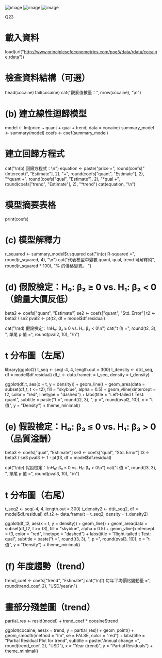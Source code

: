 ![image](https://github.com/user-attachments/assets/cd085945-8895-426c-9ba0-2b0a0653b521)
![image](https://github.com/user-attachments/assets/89bf1216-b720-4e17-aba8-4e8fb538c831)
![image](https://github.com/user-attachments/assets/710fc2eb-8fef-4478-9a8e-e9708503d055)

Q23
# 載入資料
load(url("http://www.principlesofeconometrics.com/poe5/data/rdata/cocaine.rdata"))

# 檢查資料結構（可選）
head(cocaine)
tail(cocaine)
cat("觀察值數量：", nrow(cocaine), "\n")

# (b) 建立線性迴歸模型
model <- lm(price ~ quant + qual + trend, data = cocaine)
summary_model <- summary(model)
coefs <- coef(summary_model)

# 建立回歸方程式
cat("\n(b) 回歸方程式：\n")
equation <- paste("price =",
                  round(coefs["(Intercept)", "Estimate"], 2), "+",
                  round(coefs["quant", "Estimate"], 2), "*quant +",
                  round(coefs["qual", "Estimate"], 2), "*qual +",
                  round(coefs["trend", "Estimate"], 2), "*trend")
cat(equation, "\n")

# 模型摘要表格
print(coefs)

# (c) 模型解釋力
r_squared <- summary_model$r.squared
cat("\n(c) R-squared =", round(r_squared, 4), "\n")
cat("代表模型中變數 quant, qual, trend 可解釋約",
    round(r_squared * 100), "% 的價格變異。
")

# (d) 假設檢定：H₀: β₂ ≥ 0 vs. H₁: β₂ < 0（銷量大價反低）
beta2 <- coefs["quant", "Estimate"]
se2 <- coefs["quant", "Std. Error"]
t2 <- beta2 / se2
pval2 <- pt(t2, df = model$df.residual)

cat("\n(d) 假設檢定：\nH₀: β₂ ≥ 0 vs. H₁: β₂ < 0\n")
cat("t 值 =", round(t2, 3), ", 單尾 p 值 =", round(pval2, 10), "\n")

# t 分布圖（左尾）
library(ggplot2)
t_seq <- seq(-4, 4, length.out = 300)
t_density <- dt(t_seq, df = model$df.residual)
df_t <- data.frame(t = t_seq, density = t_density)

ggplot(df_t, aes(x = t, y = density)) +
  geom_line() +
  geom_area(data = subset(df_t, t <= t2), fill = "skyblue", alpha = 0.5) +
  geom_vline(xintercept = t2, color = "red", linetype = "dashed") +
  labs(title = "Left-tailed t Test: quant",
       subtitle = paste("t =", round(t2, 3), ", p =", round(pval2, 10)),
       x = "t 值", y = "Density") +
  theme_minimal()

# (e) 假設檢定：H₀: β₃ ≤ 0 vs. H₁: β₃ > 0（品質溢酬）
beta3 <- coefs["qual", "Estimate"]
se3 <- coefs["qual", "Std. Error"]
t3 <- beta3 / se3
pval3 <- 1 - pt(t3, df = model$df.residual)

cat("\n(e) 假設檢定：\nH₀: β₃ ≤ 0 vs. H₁: β₃ > 0\n")
cat("t 值 =", round(t3, 3), ", 單尾 p 值 =", round(pval3, 10), "\n")

# t 分布圖（右尾）
t_seq2 <- seq(-4, 4, length.out = 300)
t_density2 <- dt(t_seq2, df = model$df.residual)
df_t2 <- data.frame(t = t_seq2, density = t_density2)

ggplot(df_t2, aes(x = t, y = density)) +
  geom_line() +
  geom_area(data = subset(df_t2, t >= t3), fill = "skyblue", alpha = 0.5) +
  geom_vline(xintercept = t3, color = "red", linetype = "dashed") +
  labs(title = "Right-tailed t Test: qual",
       subtitle = paste("t =", round(t3, 3), ", p =", round(pval3, 10)),
       x = "t 值", y = "Density") +
  theme_minimal()

# (f) 年度趨勢（trend）
trend_coef <- coefs["trend", "Estimate"]
cat("\n(f) 每年平均價格變動量 =", round(trend_coef, 2), "USD/year\n")

# 畫部分殘差圖（trend）
partial_res <- resid(model) + trend_coef * cocaine$trend

ggplot(cocaine, aes(x = trend, y = partial_res)) +
  geom_point() +
  geom_smooth(method = "lm", se = FALSE, color = "red") +
  labs(title = "Partial Residual Plot for trend",
       subtitle = paste("Annual change =", round(trend_coef, 2), "USD"),
       x = "Year (trend)", y = "Partial Residuals") +
  theme_minimal()

